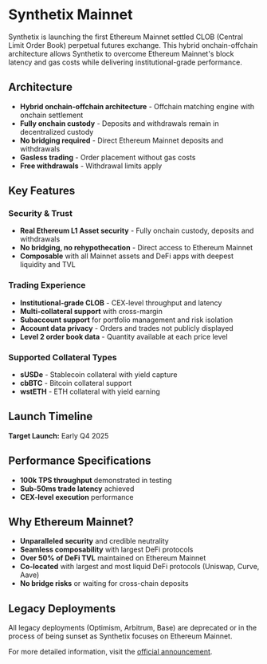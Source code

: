 # Synthetix Mainnet

Synthetix is launching the first Ethereum Mainnet settled CLOB (Central Limit Order Book) perpetual futures exchange. This hybrid onchain-offchain architecture allows Synthetix to overcome Ethereum Mainnet's block latency and gas costs while delivering institutional-grade performance.

## Architecture

* **Hybrid onchain-offchain architecture** - Offchain matching engine with onchain settlement
* **Fully onchain custody** - Deposits and withdrawals remain in decentralized custody
* **No bridging required** - Direct Ethereum Mainnet deposits and withdrawals
* **Gasless trading** - Order placement without gas costs
* **Free withdrawals** - Withdrawal limits apply

## Key Features

### Security & Trust

* **Real Ethereum L1 Asset security** - Fully onchain custody, deposits and withdrawals
* **No bridging, no rehypothecation** - Direct access to Ethereum Mainnet
* **Composable** with all Mainnet assets and DeFi apps with deepest liquidity and TVL

### Trading Experience

* **Institutional-grade CLOB** - CEX-level throughput and latency
* **Multi-collateral support** with cross-margin
* **Subaccount support** for portfolio management and risk isolation
* **Account data privacy** - Orders and trades not publicly displayed
* **Level 2 order book data** - Quantity available at each price level

### Supported Collateral Types

* **sUSDe** - Stablecoin collateral with yield capture
* **cbBTC** - Bitcoin collateral support
* **wstETH** - ETH collateral with yield earning

## Launch Timeline

**Target Launch:** Early Q4 2025

## Performance Specifications

* **100k TPS throughput** demonstrated in testing
* **Sub-50ms trade latency** achieved
* **CEX-level execution** performance

## Why Ethereum Mainnet?

* **Unparalleled security** and credible neutrality
* **Seamless composability** with largest DeFi protocols
* **Over 50% of DeFi TVL** maintained on Ethereum Mainnet
* **Co-located** with largest and most liquid DeFi protocols (Uniswap, Curve, Aave)
* **No bridge risks** or waiting for cross-chain deposits

## Legacy Deployments

All legacy deployments (Optimism, Arbitrum, Base) are deprecated or in the process of being sunset as Synthetix focuses on Ethereum Mainnet.

For more detailed information, visit the [official announcement](https://blog.synthetix.io/synthetix-is-coming-home-to-ethereum-mainnet/).
